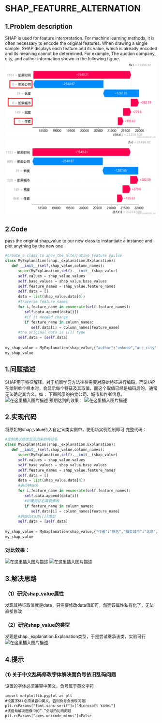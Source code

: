 # SHAP_FEATURRE_ALTERNATION
## 1.Problem description
SHAP is used for feature interpretation. For machine learning methods, it is often necessary to encode the original features. When drawing a single sample, SHAP displays each feature and its value, which is already encoded and its meaning cannot be determined. For example, The auction company, city, and author information shown in the following figure.
![在这里插入图片描述](https://github.com/SWEENEYHE/SHAP_FEATURE_ALTERNATION/blob/main/1.png)
![在这里插入图片描述](https://github.com/SWEENEYHE/SHAP_FEATURE_ALTERNATION/blob/main/2.png)

## 2.Code
pass the original shap_value to our new class to instantiate a instance and plot anything by the new one
```python
#create a class to show the alternative feature vavlue
class MyExplanation(shap._explanation.Explanation):
   def __init__(self,shap_value,column_names):
      super(MyExplanation,self).__init__(shap_value)
      self.values = shap_value.values
      self.base_values = shap_value.base_values
      self.feature_names = shap_value.feature_names
      self.data = []
      data = list(shap_value.data[0])
      #Traverse feature names
      for i,feature_name in enumerate(self.feature_names):
         self.data.append(data[i])
         #if it needed change
         if feature_name in column_names:
            self.data[i] = column_names[feature_name]
      #the original data is [[]] type
      self.data = [self.data]

my_shap_value = MyExplanation(shap_value,{"author":"unknow","auc_city":"Beijing","auc_company":"BaoLi"})
my_shap_value
```


## 1.问题描述
SHAP用于特征解释，对于机器学习方法往往需要对原始特征进行编码，而SHAP在绘制单个样本时，会显示每个特征及其取值，而这个取值已经是编码后的，通常无法确定其含义。如：
下图所示的拍卖公司、城市和作者信息。
![在这里插入图片描述](https://img-blog.csdnimg.cn/8aef1c402aca4b648c1e3ed34983b9cf.png)
预期达到的效果：
![在这里插入图片描述](https://img-blog.csdnimg.cn/27477b150925478a8a9e96e53733df20.png)
## 2.实现代码
将原始的shap_value传入自定义类实例中，使用新实例绘制即可
完整代码：
```python
#定制类以修改显示出来的特征名
class MyExplanation(shap._explanation.Explanation):
   def __init__(self,shap_value,column_names):
      super(MyExplanation,self).__init__(shap_value)
      self.values = shap_value.values
      self.base_values = shap_value.base_values
      self.feature_names = shap_value.feature_names
      self.data = []
      data = list(shap_value.data[0])
      #遍历特征名
      for i,feature_name in enumerate(self.feature_names):
         self.data.append(data[i])
         #如果特征名需要修改
         if feature_name in column_names:
            self.data[i] = column_names[feature_name]
      #原始data为[[]]类型
      self.data = [self.data]

my_shap_value = MyExplanation(shap_value,{"作者":"佚名","拍卖城市":"北京","拍卖公司":"保利"})
my_shap_value
```
### 对比效果：
![在这里插入图片描述](https://img-blog.csdnimg.cn/21bd1eb28c364e858bf356cf655ae2f4.png)
![在这里插入图片描述](https://img-blog.csdnimg.cn/61542e0dc94d46bbb77a908767bb6ebd.png)
## 3.解决思路
### （1）研究shap_value属性
发现其特征取值就是data，只需要修改data值即可，然而该属性私有化了，无法直接修改
### （2）研究shap_value的类型
发现是shap._explanation.Explanation类型，于是尝试继承该类，实验可行
![在这里插入图片描述](https://img-blog.csdnimg.cn/24096313d5be4d389a9c68d749561302.png)
## 4.提示
### (1) 关于中文乱码修改字体解决而负号依旧乱码问题
设置的字体必须兼容中英文，负号属于英文字符
````
import matplotlib.pyplot as plt
#设置字体(必须兼容中英文，否则负号会出现问题）
plt.rcParams["font.sans-serif"]=["Microsoft YaHei"] 
#该语句解决图像中的“-”负号的乱码问题
plt.rcParams["axes.unicode_minus"]=False 
````

